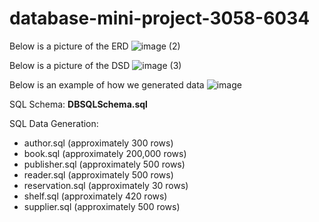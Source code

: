 # database-mini-project-3058-6034
Below is a picture of the ERD
![image (2)](https://github.com/MayvenF/database-mini-project-3058-6034/assets/117817449/640cb3b8-ee99-4f28-898a-7b52e8997731)

Below is a picture of the DSD
![image (3)](https://github.com/MayvenF/database-mini-project-3058-6034/assets/117817449/0d49c3ad-72bc-40d2-aded-e69c3a7a559c)

Below is an example of how we generated data
![image](https://github.com/MayvenF/database-mini-project-3058-6034/assets/117817449/c584746b-c86f-427d-bf61-913770dd5302)

SQL Schema:
**DBSQLSchema.sql**

SQL Data Generation:
* author.sql (approximately 300 rows)
* book.sql (approximately 200,000 rows)
* publisher.sql (approximately 500 rows)
* reader.sql (approximately 500 rows)
* reservation.sql (approximately 30 rows)
* shelf.sql (approximately 420 rows)
* supplier.sql (approximately 500 rows)
